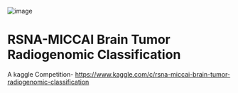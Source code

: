  ![image](https://user-images.githubusercontent.com/62799332/127602554-bdac3a48-8a38-4f26-9ac6-52815592adb5.png)

 # RSNA-MICCAI Brain Tumor Radiogenomic Classification
 
 A kaggle Competition- https://www.kaggle.com/c/rsna-miccai-brain-tumor-radiogenomic-classification
